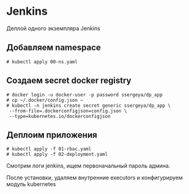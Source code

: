 # Jenkins

Деплой одного экземпляра Jenkins 


## Добавляем namespace

    # kubectl apply 00-ns.yaml

## Создаем secret docker registry

    # docker login -u docker-user -p password ssergeya/dp_app
    # cp ~/.docker/config.json ~
    # kubectl -n jenkins create secret generic ssergeya/dp_app \
     --from-file=.dockerconfigjson=config.json \
     --type=kubernetes.io/dockerconfigjson

## Деплоим приложения

    # kubectl apply -f 01-rbac.yaml
    # kubectl apply -f 02-deployment.yaml

Смотрим логи jenkins, ищем первоначальный пароль админа.

После установки, удаляем внутренние executors и конфигурируем модуль kubernetes


